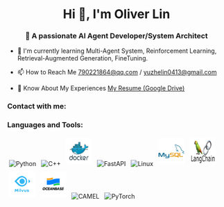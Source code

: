 <h1 align="center">Hi 👋, I'm Oliver Lin</h1>

<h3 align="center"><strong>🚀 A passionate AI Agent Developer/System Architect</strong></h3>

- 🌱 I'm currently learning Multi-Agent System, Reinforcement Learning, Retrieval-Augmented Generation, FineTuning.

- 📫 How to Reach Me 790221864@qq.com / yuzhelin0413@gmail.com

- 📄 Know About My Experiences [My Resume (Google Drive)](https://drive.google.com/file/d/1mcfaagczm11w6RVDzHBok4JTdhpvUTk8/view?usp=drive_link)

<h3 align="left"><strong>Contact with me:</strong></h3>

<h3 align="left">Languages and Tools:</h3>
<div>
  <img src="https://cdn.jsdelivr.net/gh/devicons/devicon/icons/python/python-original.svg" alt="Python" width="60" height="60" style="margin:4px;" />
  <img src="https://cdn.jsdelivr.net/gh/devicons/devicon/icons/cplusplus/cplusplus-original.svg" alt="C++" width="60" height="60" style="margin:4px;" />
  <img src="https://raw.githubusercontent.com/docker-library/docs/master/docker/logo.png" alt="Docker" width="60" height="60" style="margin:4px;" />
  <img src="https://fastapi.tiangolo.com/img/logo-margin/logo-teal.svg" alt="FastAPI" width="60" height="60" style="margin:4px;" />
  <img src="https://upload.wikimedia.org/wikipedia/commons/a/af/Tux.png" alt="Linux" width="60" height="60" style="margin:4px;" />
  <img src="https://raw.githubusercontent.com/devicons/devicon/master/icons/mysql/mysql-original-wordmark.svg" alt="MySQL" width="60" height="60" style="margin:4px;" />
  <img src="https://github.com/Ol1ver0413/Ol1ver0413/blob/main/assert_logo/langchain.jpg" alt="langchain" width="60" height="60" style="margin:4px;" />
  <img src="https://github.com/Ol1ver0413/Ol1ver0413/blob/main/assert_logo/milvus.png" alt="Milvus" width="60" height="60" style="margin:4px;" />
  <img src="https://github.com/Ol1ver0413/Ol1ver0413/blob/main/assert_logo/oceanbase.jpg" alt="OceanBase" width="60" height="60" style="margin:4px;" />
  <img src="https://github.com/camel-ai/camel/blob/master/misc/logo_light.png" alt="CAMEL" width="100" height="60" style="margin:4px;" />
  <img src="https://upload.wikimedia.org/wikipedia/commons/5/50/PyTorch_logo_icon.svg" alt="PyTorch" width="60" height="60" style="margin:4px;" />







</div>
